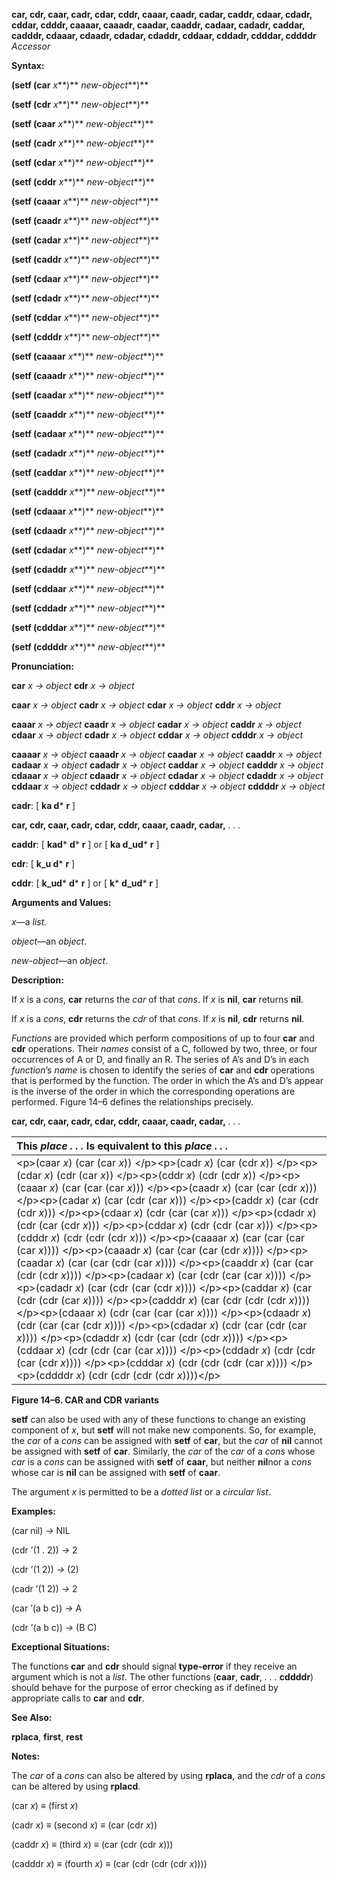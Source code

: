 **car, cdr, caar, cadr, cdar, cddr, caaar, caadr, cadar, caddr, cdaar, cdadr, cddar, cdddr, caaaar, caaadr, caadar, caaddr, cadaar, cadadr, caddar, cadddr, cdaaar, cdaadr, cdadar, cdaddr, cddaar, cddadr, cdddar, cddddr** *Accessor* 

**Syntax:** 

**(setf (car** *x***)** *new-object***)** 

**(setf (cdr** *x***)** *new-object***)** 

**(setf (caar** *x***)** *new-object***)** 

**(setf (cadr** *x***)** *new-object***)** 

**(setf (cdar** *x***)** *new-object***)** 

**(setf (cddr** *x***)** *new-object***)** 

**(setf (caaar** *x***)** *new-object***)** 

**(setf (caadr** *x***)** *new-object***)** 

**(setf (cadar** *x***)** *new-object***)** 

**(setf (caddr** *x***)** *new-object***)** 

**(setf (cdaar** *x***)** *new-object***)** 

**(setf (cdadr** *x***)** *new-object***)** 

**(setf (cddar** *x***)** *new-object***)** 

**(setf (cdddr** *x***)** *new-object***)** 

**(setf (caaaar** *x***)** *new-object***)** 

**(setf (caaadr** *x***)** *new-object***)** 

**(setf (caadar** *x***)** *new-object***)** 

**(setf (caaddr** *x***)** *new-object***)** 

**(setf (cadaar** *x***)** *new-object***)** 

**(setf (cadadr** *x***)** *new-object***)** 

**(setf (caddar** *x***)** *new-object***)** 

**(setf (cadddr** *x***)** *new-object***)** 

**(setf (cdaaar** *x***)** *new-object***)** 

**(setf (cdaadr** *x***)** *new-object***)** 

**(setf (cdadar** *x***)** *new-object***)** 

**(setf (cdaddr** *x***)** *new-object***)** 

**(setf (cddaar** *x***)** *new-object***)** 

**(setf (cddadr** *x***)** *new-object***)** 

**(setf (cdddar** *x***)** *new-object***)** 

**(setf (cddddr** *x***)** *new-object***)** 

**Pronunciation:** 

**car** *x → object* **cdr** *x → object* 

**caar** *x → object* **cadr** *x → object* **cdar** *x → object* **cddr** *x → object* 

**caaar** *x → object* **caadr** *x → object* **cadar** *x → object* **caddr** *x → object* **cdaar** *x → object* **cdadr** *x → object* **cddar** *x → object* **cdddr** *x → object* 

**caaaar** *x → object* **caaadr** *x → object* **caadar** *x → object* **caaddr** *x → object* **cadaar** *x → object* **cadadr** *x → object* **caddar** *x → object* **cadddr** *x → object* **cdaaar** *x → object* **cdaadr** *x → object* **cdadar** *x → object* **cdaddr** *x → object* **cddaar** *x → object* **cddadr** *x → object* **cdddar** *x → object* **cddddr** *x → object* 

**cadr**: [ **ka d*** **r** ] 



 

 

**car, cdr, caar, cadr, cdar, cddr, caaar, caadr, cadar,** *. . .* 

**caddr**: [ **kad***  **d*** **r** ] or [ **ka d\_ud*** **r** ] 

**cdr**: [ **k\_u d*** **r** ] 

**cddr**: [ **k\_ud***  **d*** **r** ] or [ **k***  **d\_ud*** **r** ] 

**Arguments and Values:** 

*x*—a *list*. 

*object*—an *object*. 

*new-object*—an *object*. 

**Description:** 

If *x* is a *cons*, **car** returns the *car* of that *cons*. If *x* is **nil**, **car** returns **nil**. 

If *x* is a *cons*, **cdr** returns the *cdr* of that *cons*. If *x* is **nil**, **cdr** returns **nil**. 

*Functions* are provided which perform compositions of up to four **car** and **cdr** operations. Their *names* consist of a C, followed by two, three, or four occurrences of A or D, and finally an R. The series of A’s and D’s in each *function*’s *name* is chosen to identify the series of **car** and **cdr** operations that is performed by the function. The order in which the A’s and D’s appear is the inverse of the order in which the corresponding operations are performed. Figure 14–6 defines the relationships precisely. 



 

 

**car, cdr, caar, cadr, cdar, cddr, caaar, caadr, cadar,** *. . .* 

|**This** *place . . .* **Is equivalent to this** *place . . .*|
| :- |
|&#60;p&#62;(caar *x*) (car (car *x*)) &#60;/p&#62;&#60;p&#62;(cadr *x*) (car (cdr *x*)) &#60;/p&#62;&#60;p&#62;(cdar *x*) (cdr (car *x*)) &#60;/p&#62;&#60;p&#62;(cddr *x*) (cdr (cdr *x*)) &#60;/p&#62;&#60;p&#62;(caaar *x*) (car (car (car *x*))) &#60;/p&#62;&#60;p&#62;(caadr *x*) (car (car (cdr *x*))) &#60;/p&#62;&#60;p&#62;(cadar *x*) (car (cdr (car *x*))) &#60;/p&#62;&#60;p&#62;(caddr *x*) (car (cdr (cdr *x*))) &#60;/p&#62;&#60;p&#62;(cdaar *x*) (cdr (car (car *x*))) &#60;/p&#62;&#60;p&#62;(cdadr *x*) (cdr (car (cdr *x*))) &#60;/p&#62;&#60;p&#62;(cddar *x*) (cdr (cdr (car *x*))) &#60;/p&#62;&#60;p&#62;(cdddr *x*) (cdr (cdr (cdr *x*))) &#60;/p&#62;&#60;p&#62;(caaaar *x*) (car (car (car (car *x*)))) &#60;/p&#62;&#60;p&#62;(caaadr *x*) (car (car (car (cdr *x*)))) &#60;/p&#62;&#60;p&#62;(caadar *x*) (car (car (cdr (car *x*)))) &#60;/p&#62;&#60;p&#62;(caaddr *x*) (car (car (cdr (cdr *x*)))) &#60;/p&#62;&#60;p&#62;(cadaar *x*) (car (cdr (car (car *x*)))) &#60;/p&#62;&#60;p&#62;(cadadr *x*) (car (cdr (car (cdr *x*)))) &#60;/p&#62;&#60;p&#62;(caddar *x*) (car (cdr (cdr (car *x*)))) &#60;/p&#62;&#60;p&#62;(cadddr *x*) (car (cdr (cdr (cdr *x*)))) &#60;/p&#62;&#60;p&#62;(cdaaar *x*) (cdr (car (car (car *x*)))) &#60;/p&#62;&#60;p&#62;(cdaadr *x*) (cdr (car (car (cdr *x*)))) &#60;/p&#62;&#60;p&#62;(cdadar *x*) (cdr (car (cdr (car *x*)))) &#60;/p&#62;&#60;p&#62;(cdaddr *x*) (cdr (car (cdr (cdr *x*)))) &#60;/p&#62;&#60;p&#62;(cddaar *x*) (cdr (cdr (car (car *x*)))) &#60;/p&#62;&#60;p&#62;(cddadr *x*) (cdr (cdr (car (cdr *x*)))) &#60;/p&#62;&#60;p&#62;(cdddar *x*) (cdr (cdr (cdr (car *x*)))) &#60;/p&#62;&#60;p&#62;(cddddr *x*) (cdr (cdr (cdr (cdr *x*))))&#60;/p&#62;|


**Figure 14–6. CAR and CDR variants** 

**setf** can also be used with any of these functions to change an existing component of *x*, but **setf** will not make new components. So, for example, the *car* of a *cons* can be assigned with **setf** of **car**, but the *car* of **nil** cannot be assigned with **setf** of **car**. Similarly, the *car* of the *car* of a *cons* whose *car* is a *cons* can be assigned with **setf** of **caar**, but neither **nil**nor a *cons* whose car is **nil** can be assigned with **setf** of **caar**. 

The argument *x* is permitted to be a *dotted list* or a *circular list*. 

**Examples:** 

(car nil) *→* NIL 

(cdr ’(1 . 2)) *→* 2 

(cdr ’(1 2)) *→* (2) 



 

 

(cadr ’(1 2)) *→* 2 

(car ’(a b c)) *→* A 

(cdr ’(a b c)) *→* (B C) 

**Exceptional Situations:** 

The functions **car** and **cdr** should signal **type-error** if they receive an argument which is not a *list*. The other functions (**caar**, **cadr**, *. . .* **cddddr**) should behave for the purpose of error checking as if defined by appropriate calls to **car** and **cdr**. 

**See Also:** 

**rplaca**, **first**, **rest** 

**Notes:** 

The *car* of a *cons* can also be altered by using **rplaca**, and the *cdr* of a *cons* can be altered by using **rplacd**. 

(car *x*) *≡* (first *x*) 

(cadr *x*) *≡* (second *x*) *≡* (car (cdr *x*)) 

(caddr *x*) *≡* (third *x*) *≡* (car (cdr (cdr *x*))) 

(cadddr *x*) *≡* (fourth *x*) *≡* (car (cdr (cdr (cdr *x*)))) 

